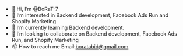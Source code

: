 - 👋 Hi, I’m @BoRaT-7
- 👀 I’m interested in Backend development, Facebook Ads Run and Shopify Marketing
- 🌱 I’m currently learning Backend development.
- 💞️ I’m looking to collaborate on Backend development, Facebook Ads Run, and Shopify Marketing 
- 📫 How to reach me Email:boratabid@gmail.com

<!---
BoRaT-7/BoRaT-7 is a ✨ special ✨ repository because its `README.md` (this file) appears on your GitHub profile.
You can click the Preview link to take a look at your changes.
--->
